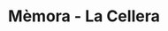 ---
title: "Mèmora - La Cellera"
url: /la-cellera-de-ter/memora-la-cellera/
shop: directores de funerarias
---
